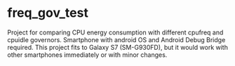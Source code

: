 # freq_gov_test
Project for comparing CPU energy consumption with different cpufreq and cpuidle governors. Smartphone with android OS and Android Debug Bridge required. This project fits to Galaxy S7 (SM-G930FD), but it would work with other smartphones immediately or with minor changes.

